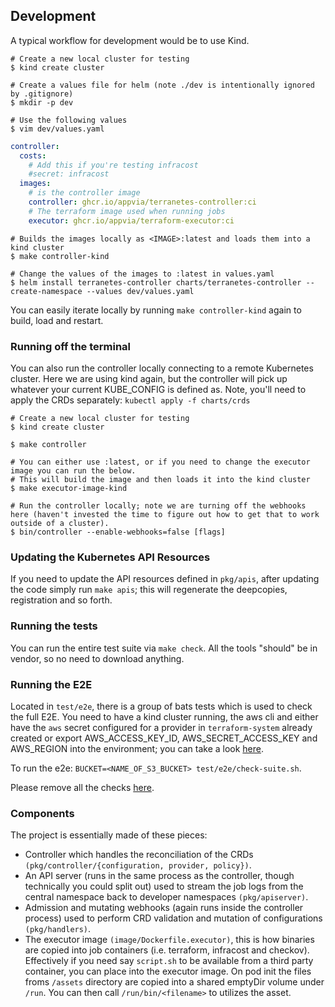 ## Development

A typical workflow for development would be to use Kind.

```shell
# Create a new local cluster for testing
$ kind create cluster

# Create a values file for helm (note ./dev is intentionally ignored by .gitignore)
$ mkdir -p dev

# Use the following values
$ vim dev/values.yaml
```

```YAML
controller:
  costs:
    # Add this if you're testing infracost
    #secret: infracost
  images:
    # is the controller image
    controller: ghcr.io/appvia/terranetes-controller:ci
    # The terraform image used when running jobs
    executor: ghcr.io/appvia/terraform-executor:ci
```

```shell
# Builds the images locally as <IMAGE>:latest and loads them into a kind cluster
$ make controller-kind

# Change the values of the images to :latest in values.yaml
$ helm install terranetes-controller charts/terranetes-controller --create-namespace --values dev/values.yaml
```

You can easily iterate locally by running `make controller-kind` again to build, load and restart.

### Running off the terminal

You can also run the controller locally connecting to a remote Kubernetes cluster. Here we are using kind again, but the controller will pick up whatever your current KUBE_CONFIG is defined as. Note, you'll need to apply the CRDs separately: `kubectl apply -f charts/crds`

```shell
# Create a new local cluster for testing
$ kind create cluster

$ make controller

# You can either use :latest, or if you need to change the executor image you can run the below.
# This will build the image and then loads it into the kind cluster
$ make executor-image-kind

# Run the controller locally; note we are turning off the webhooks here (haven't invested the time to figure out how to get that to work outside of a cluster).
$ bin/controller --enable-webhooks=false [flags]
```

### Updating the Kubernetes API Resources

If you need to update the API resources defined in `pkg/apis`, after updating the code simply run `make apis`; this will regenerate the deepcopies, registration and so forth.

### Running the tests

You can run the entire test suite via `make check`. All the tools "should" be in vendor, so no need to download anything.

### Running the E2E

Located in `test/e2e`, there is a group of bats tests which is used to check the full E2E. You need to have a kind cluster running, the aws cli and either have the `aws` secret configured for a provider in `terraform-system` already created or export AWS_ACCESS_KEY_ID, AWS_SECRET_ACCESS_KEY and AWS_REGION into the environment; you can take a look [here](test/e2e/integration/provider.bats).

To run the e2e: `BUCKET=<NAME_OF_S3_BUCKET> test/e2e/check-suite.sh`.

Please remove all the checks [here](e2e/test/integration).

### Components

The project is essentially made of these pieces:

* Controller which handles the reconciliation of the CRDs `(pkg/controller/{configuration, provider, policy})`.
* An API server (runs in the same process as the controller, though technically you could split out) used to stream the job logs from the central namespace back to developer namespaces `(pkg/apiserver)`.
* Admission and mutating webhooks (again runs inside the controller process) used to perform CRD validation and mutation of configurations `(pkg/handlers)`.
* The executor image `(image/Dockerfile.executor)`, this is how binaries are copied into job containers (i.e. terraform, infracost and checkov). Effectively if you need say `script.sh` to be available from a third party container, you can place into the executor image. On pod init the files froms `/assets` directory are copied into a shared emptyDir volume under `/run`. You can then call `/run/bin/<filename>` to utilizes the asset.
